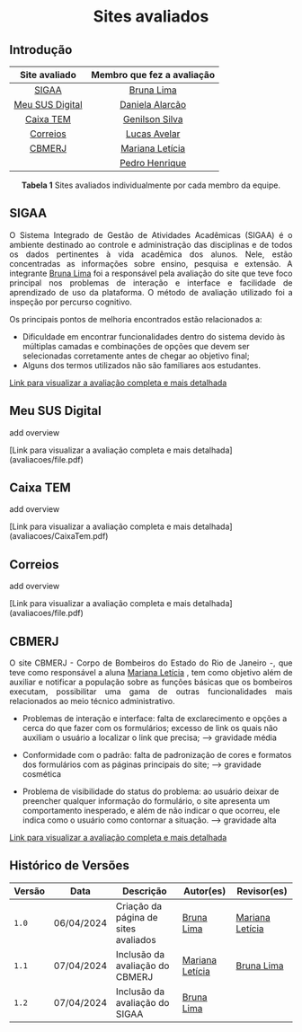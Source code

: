 <h1 align="center"> Sites avaliados </h1>

## Introdução

<p align="justify"></p>

<center>

| Site avaliado | Membro que fez a avaliação|
| :---------------------------------------------: | :----------------------: 
| [SIGAA](#sigaa) | [Bruna Lima](https://github.com/libruna)
| [Meu SUS Digital](#meu-sus-digital) | [Daniela Alarcão](https://github.com/danialarcao) 
| [Caixa TEM](#caixa-tem) | [Genilson Silva](https://github.com/GenilsonJrs) 
| [Correios](#correios) |[Lucas Avelar](https://github.com/LucasAvelar2711)
| [CBMERJ](#cbmerj)| [Mariana Letícia](https://github.com/Marianannn) 
| []()| [Pedro Henrique](https://github.com/https://github.com/PedroHhenriq)

<b>Tabela 1</b> Sites avaliados individualmente por cada membro da equipe.</p>

</center>

## SIGAA

<p align="justify">O Sistema Integrado de Gestão de Atividades Acadêmicas (SIGAA) é o ambiente destinado ao controle e administração das disciplinas e de todos os dados pertinentes à vida acadêmica dos alunos. Nele, estão concentradas as informações sobre ensino, pesquisa e extensão. A integrante <a href="https://github.com/libruna">Bruna Lima</a> foi a responsável pela avaliação do site que teve foco principal nos problemas de interação e interface e facilidade de aprendizado de uso da plataforma. O método de avaliação utilizado foi a inspeção por percurso cognitivo.

Os principais pontos de melhoria encontrados estão relacionados a:</p>

- Dificuldade em encontrar funcionalidades dentro do sistema devido às múltiplas camadas e combinações de opções que devem ser selecionadas corretamente antes de chegar ao objetivo final;
- Alguns dos termos utilizados não são familiares aos estudantes.

[Link para visualizar a avaliação completa e mais detalhada](avaliacoes/sigaa.pdf)

## Meu SUS Digital

<p align="justify">add overview</p>
[Link para visualizar a avaliação completa e mais detalhada](avaliacoes/file.pdf)

## Caixa TEM

<p align="justify">add overview</p>
[Link para visualizar a avaliação completa e mais detalhada](avaliacoes/CaixaTem.pdf)

## Correios

<p align="justify">add overview</p>
[Link para visualizar a avaliação completa e mais detalhada](avaliacoes/file.pdf)

## CBMERJ

<p align="justify">
O site CBMERJ - Corpo de Bombeiros do Estado do Rio de Janeiro -, que teve como responsável a aluna <a href="https://github.com/Marianannn">Mariana Letícia</a> , tem como objetivo além de auxiliar e notificar a população sobre as funções básicas que os bombeiros executam, possibilitar uma gama de outras funcionalidades mais relacionados ao meio técnico administrativo.
</p>

- Problemas de interação e interface: falta de exclarecimento e opções a cerca do que fazer com os formulários; excesso de link os quais não auxiliam o usuário a localizar o link que precisa; --> gravidade média

- Conformidade com o padrão: falta de padronização de cores e formatos dos formulários com as páginas principais do site; --> gravidade cosmética

- Problema de visibilidade do status do problema: ao usuário deixar de preencher qualquer informação do formulário, o site apresenta um comportamento inesperado, e além de não indicar o que ocorreu, ele indica como o usuário como contornar a situação. --> gravidade alta

[Link para visualizar a avaliação completa e mais detalhada](https://drive.google.com/file/d/1kQxBZX7ceb8yqGvYbOTTB9pGGsW2FqH7/view?usp=sharing)

## Histórico de Versões

<center>

| Versão |    Data    | Descrição                                 | Autor(es)                                       | Revisor(es)                                    |
| ------ | :--------: | ----------------------------------------- | ----------------------------------------------- | ---------------------------------------------- |
| `1.0`   | 06/04/2024 | Criação da página de sites avaliados                         | [Bruna Lima](https://github.com/libruna) | [Mariana Letícia](https://github.com/Marianannn)         | 
| `1.1`   | 07/04/2024 | Inclusão da avaliação do CBMERJ                        | [Mariana Letícia](https://github.com/Marianannn) | [Bruna Lima](https://github.com/libruna)         | 
| `1.2`   | 07/04/2024 | Inclusão da avaliação do SIGAA                        | [Bruna Lima](https://github.com/libruna) | []()         | 

</center>